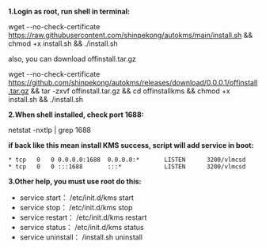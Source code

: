 **1.Login as root, run shell in terminal:**

wget --no-check-certificate https://raw.githubusercontent.com/shinpekong/autokms/main/install.sh && chmod +x install.sh && ./install.sh

also, you can download offinstall.tar.gz

wget --no-check-certificate https://github.com/shinpekong/autokms/releases/download/0.0.0.1/offinstall.tar.gz && tar -zxvf offinstall.tar.gz && cd offinstallkms && chmod +x install.sh && ./install.sh

**2.When shell installed, check port 1688:**

netstat -nxtlp | grep 1688

**if back like this mean install KMS success, script will add service in boot:**

    * tcp   0   0 0.0.0.0:1688  0.0.0.0:*       LISTEN      3200/vlmcsd
    * tcp   0   0 :::1688       :::*            LISTEN      3200/vlmcsd

**3.Other help, you must use root do this:**

* service start：
    /etc/init.d/kms start
* service stop：
    /etc/init.d/kms stop
* service restart：
    /etc/init.d/kms restart
* service status：
    /etc/init.d/kms status
* service uninstall：
    /install.sh uninstall 
